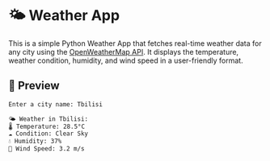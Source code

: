 # 🌤 Weather App

This is a simple Python Weather App that fetches real-time weather data for any city using the [OpenWeatherMap API](https://openweathermap.org/api). It displays the temperature, weather condition, humidity, and wind speed in a user-friendly format.

## 📸 Preview

```bash
Enter a city name: Tbilisi

🌤 Weather in Tbilisi:
🌡 Temperature: 28.5°C
☁ Condition: Clear Sky
💧 Humidity: 37%
💨 Wind Speed: 3.2 m/s
